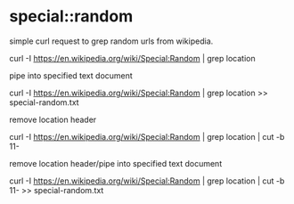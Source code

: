 # special::random

simple curl request to grep random urls from wikipedia.

curl -I https://en.wikipedia.org/wiki/Special:Random | grep location 

pipe into specified text document

curl -I https://en.wikipedia.org/wiki/Special:Random | grep location >> special-random.txt

remove location header

curl -I https://en.wikipedia.org/wiki/Special:Random | grep location | cut -b 11-


remove location header/pipe into specified text document

curl -I https://en.wikipedia.org/wiki/Special:Random | grep location | cut -b 11- >> special-random.txt








